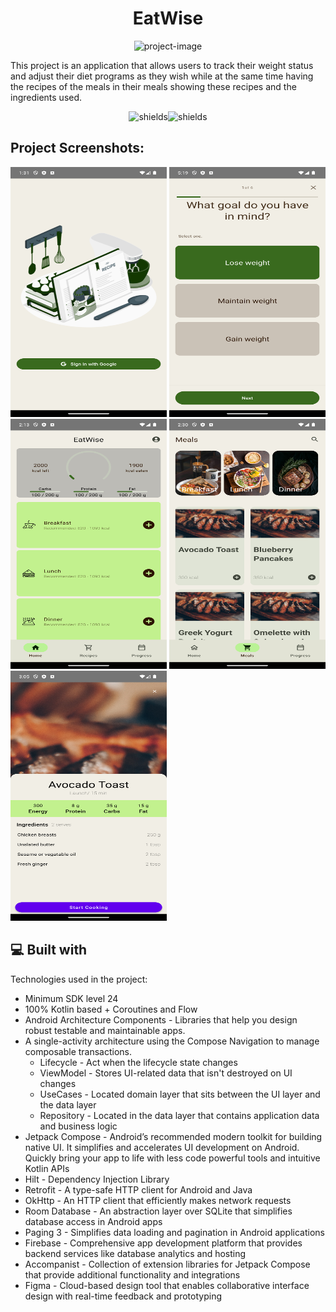 <h1 align="center" id="title">EatWise</h1>

<p align="center"><img src="https://socialify.git.ci/demirCann/EatWise/image?font=Inter&amp;language=1&amp;name=1&amp;owner=1&amp;pattern=Charlie%20Brown&amp;theme=Light" alt="project-image"></p>

<p id="description">This project is an application that allows users to track their weight status and adjust their diet programs as they wish while at the same time having the recipes of the meals in their meals showing these recipes and the ingredients used.</p>

<p align="center"><img src="https://img.shields.io/badge/API%20-%2024%2B-blue" alt="shields"><img src="https://img.shields.io/badge/Github%20-%20demirCann-green" alt="shields"></p>

<h2>Project Screenshots:</h2>

<img src="https://github.com/demirCann/EatWise/blob/master/images/login_screen.png" alt="project-screenshot" width="250" height="400/"> <img src="https://github.com/demirCann/EatWise/blob/master/images/survey_screen_1.png" alt="project-screenshot" width="250" height="400/"> <img src="https://github.com/demirCann/EatWise/blob/master/images/home_screen.png" alt="project-screenshot" width="250" height="400/"> <img src="https://github.com/demirCann/EatWise/blob/master/images/meals_screen.png" alt="project-screenshot" width="250" height="400/"> <img src="https://github.com/demirCann/EatWise/blob/master/images/details_screen_1.png" alt="project-screenshot" width="250" height="400/">


  
<h2>💻 Built with</h2>

Technologies used in the project:

*   Minimum SDK level 24
*   100% Kotlin based + Coroutines and Flow
*   Android Architecture Components - Libraries that help you design robust testable and maintainable apps.
*   A single-activity architecture using the Compose Navigation to manage composable transactions.
      *    Lifecycle - Act when the lifecycle state changes
      *   ViewModel - Stores UI-related data that isn't destroyed on UI changes
      *   UseCases - Located domain layer that sits between the UI layer and the data layer
      *   Repository - Located in the data layer that contains application data and business logic
*   Jetpack Compose - Android’s recommended modern toolkit for building native UI. It simplifies and accelerates UI development on Android. Quickly bring your app to life with less code powerful tools and intuitive Kotlin APIs
*   Hilt - Dependency Injection Library
*   Retrofit - A type-safe HTTP client for Android and Java
*   OkHttp - An HTTP client that efficiently makes network requests
*   Room Database - An abstraction layer over SQLite that simplifies database access in Android apps
*   Paging 3 - Simplifies data loading and pagination in Android applications
*   Firebase - Comprehensive app development platform that provides backend services like database analytics and hosting
*   Accompanist - Collection of extension libraries for Jetpack Compose that provide additional functionality and integrations
*   Figma - Cloud-based design tool that enables collaborative interface design with real-time feedback and prototyping
